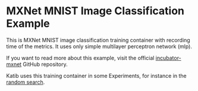# MXNet MNIST Image Classification Example

This is MXNet MNIST image classification training container with recording time
of the metrics. It uses only simple multilayer perceptron network (mlp).

If you want to read more about this example, visit the official
[incubator-mxnet](https://github.com/apache/incubator-mxnet/tree/1cf2fe5f8753042951bc0aacb6c95ddd3a904395/example/image-classification)
GitHub repository.

Katib uses this training container in some Experiments, for instance in the
[random search](../../hp-tuning/random.yaml#L55-L64).